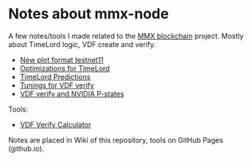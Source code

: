 # Notes about mmx-node

A few notes/tools I made related to the [MMX blockchain](https://github.com/madMAx43v3r/mmx-node) project. Mostly about TimeLord logic, VDF create and verify.

- [New plot format testnet11](https://github.com/voidxno/mmx-node-notes/wiki/New-plot-format-testnet11)
- [Optimizations for TimeLord](https://github.com/voidxno/mmx-node-notes/wiki/Optimizations-for-TimeLord)
- [TimeLord Predictions](https://github.com/voidxno/mmx-node-notes/wiki/TimeLord-Predictions)
- [Tunings for VDF verify](https://github.com/voidxno/mmx-node-notes/wiki/Tunings-for-VDF-verify)
- [VDF verify and NVIDIA P-states](https://github.com/voidxno/mmx-node-notes/wiki/VDF-verify-and-NVIDIA-P%E2%80%90states)

Tools:
- [VDF Verify Calculator](https://voidxno.github.io/mmx-node-notes/vdf_verify_calc)

Notes are placed in Wiki of this repository, tools on GitHub Pages (github.io).
